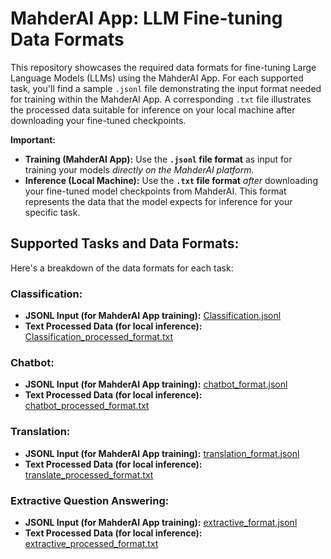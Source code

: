 # MahderAI App: LLM Fine-tuning Data Formats

This repository showcases the required data formats for fine-tuning Large Language Models (LLMs) using the MahderAI App. For each supported task, you'll find a sample `.jsonl` file demonstrating the input format needed for training within the MahderAI App. A corresponding `.txt` file illustrates the processed data suitable for inference on your local machine after downloading your fine-tuned checkpoints.

**Important:**

* **Training (MahderAI App):** Use the **`.jsonl` file format** as input for training your models *directly on the MahderAI platform.*
* **Inference (Local Machine):** Use the **`.txt` file format** *after* downloading your fine-tuned model checkpoints from MahderAI. This format represents the data that the model expects for inference for your specific task.

## Supported Tasks and Data Formats:

Here's a breakdown of the data formats for each task:

### Classification:
* **JSONL Input (for MahderAI App training):** [Classification.jsonl](https://github.com/mahdertesf/LLM-Fine-tunning-Data-Format/blob/main/classification/classification.jsonl)
* **Text Processed Data (for local inference):** [Classification_processed_format.txt](https://github.com/mahdertesf/LLM-Fine-tunning-Data-Format/blob/main/classification/classification.txt)

### Chatbot:
* **JSONL Input (for MahderAI App training):** [chatbot_format.jsonl](https://github.com/mahdertesf/LLM-Fine-tunning-Data-Format/blob/main/chatbot/chatbot_format.jsonl)
* **Text Processed Data (for local inference):** [chatbot_processed_format.txt](https://github.com/mahdertesf/LLM-Fine-tunning-Data-Format/blob/main/chatbot/chatbot_processed_format.txt)

### Translation:
* **JSONL Input (for MahderAI App training):** [translation_format.jsonl](https://github.com/mahdertesf/LLM-Fine-tunning-Data-Format/blob/main/translation/translation_format.jsonl)
* **Text Processed Data (for local inference):** [translate_processed_format.txt](https://github.com/mahdertesf/LLM-Fine-tunning-Data-Format/blob/main/translation/translate_processed_format.txt)

### Extractive Question Answering:
* **JSONL Input (for MahderAI App training):** [extractive_format.jsonl](https://github.com/mahdertesf/LLM-Fine-tunning-Data-Format/blob/main/extractive_question_answering/extractive_format.jsonl)
* **Text Processed Data (for local inference):** [extractive_processed_format.txt](https://github.com/mahdertesf/LLM-Fine-tunning-Data-Format/blob/main/extractive_question_answering/extractive_processed_format.txt)
